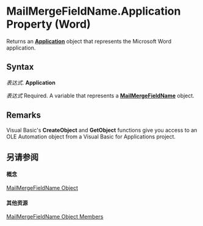 
# MailMergeFieldName.Application Property (Word)

Returns an  **[Application](d1cf6f8f-4e88-bf01-93b4-90a83f79cb44.md)** object that represents the Microsoft Word application.


## Syntax

 _表达式_. **Application**

 _表达式_ Required. A variable that represents a **[MailMergeFieldName](f4e09d1e-0da2-2f0f-1747-566a4ae443b6.md)** object.


## Remarks

Visual Basic's  **CreateObject** and **GetObject** functions give you access to an OLE Automation object from a Visual Basic for Applications project.


## 另请参阅


#### 概念


[MailMergeFieldName Object](f4e09d1e-0da2-2f0f-1747-566a4ae443b6.md)
#### 其他资源


[MailMergeFieldName Object Members](http://msdn.microsoft.com/library/74888aac-ab84-91a3-6242-f702a7ba573a%28Office.15%29.aspx)